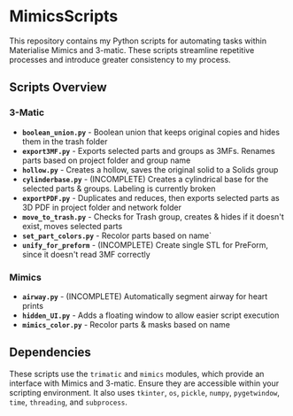 # MimicsScripts
This repository contains my Python scripts for automating tasks within Materialise Mimics and 3-matic. These scripts streamline repetitive processes and introduce greater consistency to my process. 

## Scripts Overview
### 3-Matic
- **`boolean_union.py`** - Boolean union that keeps original copies and hides them in the trash folder
- **`export3MF.py`** - Exports selected parts and groups as 3MFs. Renames parts based on project folder and group name
- **`hollow.py`** - Creates a hollow, saves the original solid to a Solids group
- **`cylinderbase.py`** - (INCOMPLETE) Creates a cylindrical base for the selected parts & groups. Labeling is currently broken
- **`exportPDF.py`** - Duplicates and reduces, then exports selected parts as 3D PDF in project folder and network folder
- **`move_to_trash.py`** - Checks for Trash group, creates & hides if it doesn't exist, moves selected parts
- **`set_part_colors.py`** - Recolor parts based on name`
- **`unify_for_preform`** - (INCOMPLETE) Create single STL for PreForm, since it doesn't read 3MF correctly
### Mimics
- **`airway.py`** - (INCOMPLETE) Automatically segment airway for heart prints
- **`hidden_UI.py`** - Adds a floating window to allow easier script execution
- **`mimics_color.py`** - Recolor parts & masks based on name
## Dependencies
   These scripts use the `trimatic` and `mimics` modules, which provide an interface with Mimics and 3-matic. Ensure they are accessible within your scripting environment. It also uses `tkinter`, `os`, `pickle`, `numpy`, `pygetwindow`, `time`, `threading`, and `subprocess`.